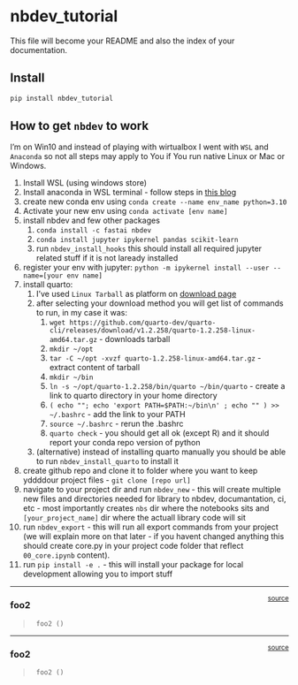 nbdev_tutorial
================

<!-- WARNING: THIS FILE WAS AUTOGENERATED! DO NOT EDIT! -->

This file will become your README and also the index of your
documentation.

## Install

``` sh
pip install nbdev_tutorial
```

## How to get `nbdev` to work

I’m on Win10 and instead of playing with wirtualbox I went with `WSL`
and `Anaconda` so not all steps may apply to You if You run native Linux
or Mac or Windows.

1.  Install WSL (using windows store)
2.  Install anaconda in WSL terminal - follow steps in [this
    blog](https://emilykauffman.com/blog/install-anaconda-on-wsl)
3.  create new conda env using
    `conda create --name env_name python=3.10`
4.  Activate your new env using `conda activate [env name]`
5.  install nbdev and few other packages
    1.  `conda install -c fastai nbdev`
    2.  `conda install jupyter ipykernel pandas scikit-learn`
    3.  run `nbdev_install_hooks` this should install all required
        jupyter related stuff if it is not laready installed
6.  register your env with jupyter:
    `python -m ipykernel install --user --name=[your env name]`
7.  install quarto:
    1.  I’ve used `Linux Tarball` as platform on [download
        page](https://quarto.org/docs/download/)
    2.  after selecting your download method you will get list of
        commands to run, in my case it was:
        1.  `wget https://github.com/quarto-dev/quarto-cli/releases/download/v1.2.258/quarto-1.2.258-linux-amd64.tar.gz` -
            downloads tarball
        2.  `mkdir ~/opt`
        3.  `tar -C ~/opt -xvzf quarto-1.2.258-linux-amd64.tar.gz` -
            extract content of tarball
        4.  `mkdir ~/bin`
        5.  `ln -s ~/opt/quarto-1.2.258/bin/quarto ~/bin/quarto` -
            create a link to quarto directory in your home directory
        6.  `( echo ""; echo 'export PATH=$PATH:~/bin\n' ; echo "" ) >> ~/.bashrc` -
            add the link to your PATH
        7.  `source ~/.bashrc` - rerun the .bashrc
        8.  `quarto check` - you should get all ok (except R) and it
            should report your conda repo version of python
    3.  (alternative) instead of installing quarto manually you should
        be able to run `nbdev_install_quarto` to install it
8.  create github repo and clone it to folder where you want to keep
    yddddour project files - `git clone [repo url]`
9.  navigate to your project dir and run `nbdev_new` - this will create
    multiple new files and directories needed for library to nbdev,
    documantation, ci, etc - most importantly creates `nbs` dir where
    the notebooks sits and `[your_project_name]` dir where the actuall
    library code will sit
10. run `nbdev_export` - this will run all export commands from your
    project (we will explain more on that later - if you havent changed
    anything this should create core.py in your project code folder that
    reflect `00_core.ipynb` content).
11. run `pip install -e .` - this will install your package for local
    development allowing you to import stuff

------------------------------------------------------------------------

<a
href="https://github.com/Tetlanesh/nbdev_tutorial/blob/main/nbdev_tutorial/core.py#LNone"
target="_blank" style="float:right; font-size:smaller">source</a>

### foo2

>      foo2 ()

------------------------------------------------------------------------

<a
href="https://github.com/Tetlanesh/nbdev_tutorial/blob/main/nbdev_tutorial/core.py#LNone"
target="_blank" style="float:right; font-size:smaller">source</a>

### foo2

>      foo2 ()
